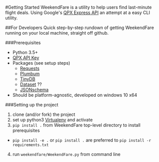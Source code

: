 #Getting Started
WeekendFare is a utility to help users find last-minute flight deals.  Using Google's [QPX Express API](https://developers.google.com/qpx-express/) an attempt at a easy CLI utility.

##For Developers
Quick step-by-step rundown of getting WeekendFare running on your local machine, straight off github.

###Prerequisites
* Python 3.5+
* [QPX API Key](https://developers.google.com/qpx-express/v1/prereqs)
* Packages (see setup steps)
  * [Requests](http://docs.python-requests.org/en/master/)
  * [Plumbum](http://plumbum.readthedocs.io/en/latest/cli.html)
  * [TinyDB](http://tinydb.readthedocs.io/en/latest/)
  * [Dataset](https://dataset.readthedocs.io/en/latest/) ??
  * [JSONschema](http://python-jsonschema.readthedocs.io/en/latest/)
* Should be platform-agnostic, developed on windows 10 x64

###Setting up the project
1. clone (and/or fork) the project
2. set up python3 [Virtualenv](http://docs.python-guide.org/en/latest/dev/virtualenvs/) and activate
3. `pip install .` from WeekendFare top-level directory to install prerequisites
  * `pip install -e .` or `pip install .` are preferred to `pip install -r requirements.txt`
4. run `weekendfare/WeekendFare.py` from command line

